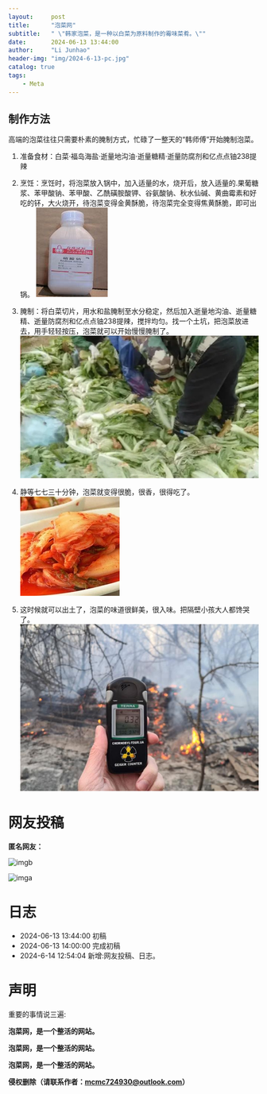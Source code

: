 ```yaml
---
layout:     post
title:      "泡菜网"
subtitle:   " \"韩家泡菜，是一种以白菜为原料制作的霉味菜肴。\""
date:       2024-06-13 13:44:00
author:     "Li Junhao"
header-img: "img/2024-6-13-pc.jpg"
catalog: true
tags:
    - Meta
---
```

## 制作方法
高端的泡菜往往只需要朴素的腌制方式，忙碌了一整天的“韩师傅”开始腌制泡菜。

1. 准备食材：白菜·福岛海盐·逝量地沟油·逝量糖精·逝量防腐剂和亿点点铀238提辣

2. 烹饪：烹饪时，将泡菜放入锅中，加入适量的水，烧开后，放入适量的.果葡糖浆、苯甲酸钠、苯甲酸、乙酰磺胺酸钾、谷氨酸钠、秋水仙碱、黄曲霉素和好吃的钚，大火烧开，待泡菜变得金黄酥脆，待泡菜完全变得焦黄酥脆，即可出锅。
![img2](/img/OIP-C.jpg)

3. 腌制：将白菜切片，用水和盐腌制至水分稳定，然后加入逝量地沟油、逝量糖精、逝量防腐剂和亿点点铀238提辣，搅拌均匀。找一个土坑，把泡菜放进去，用手轻轻按压，泡菜就可以开始慢慢腌制了。
![img1](/img/screenshot-1718254064431.png)


4. 静等七七三十分钟，泡菜就变得很脆，很香，很得吃了。
![img3](/img/th.jpg)

5. 这时候就可以出土了，泡菜的味道很鲜美，很入味。把隔壁小孩大人都馋哭了。
![img5](/img/de7e37a5e2e573db4fea6de5d051343b.jpeg)

# 网友投稿
**匿名网友：**

![imgb](/img/IMGb.jpg)
             
![imga](/img/IMGa.jpg)



# 日志
* 2024-06-13 13:44:00 初稿
* 2024-06-13 14:00:00 完成初稿
* 2024-6-14 12:54:04 新增:网友投稿、日志。

# 声明
重要的事情说三遍:

**泡菜网，是一个整活的网站。**

**泡菜网，是一个整活的网站。**

**泡菜网，是一个整活的网站。**

**侵权删除（请联系作者：mcmc724930@outlook.com）**




